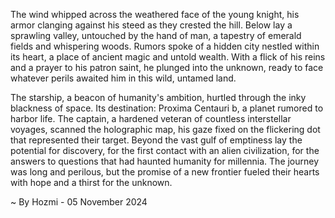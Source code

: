 
The wind whipped across the weathered face of the young knight, his armor clanging against his steed as they crested the hill. Below lay a sprawling valley, untouched by the hand of man, a tapestry of emerald fields and whispering woods. Rumors spoke of a hidden city nestled within its heart, a place of ancient magic and untold wealth. With a flick of his reins and a prayer to his patron saint, he plunged into the unknown, ready to face whatever perils awaited him in this wild, untamed land.

The starship, a beacon of humanity's ambition, hurtled through the inky blackness of space. Its destination: Proxima Centauri b, a planet rumored to harbor life. The captain, a hardened veteran of countless interstellar voyages, scanned the holographic map, his gaze fixed on the flickering dot that represented their target. Beyond the vast gulf of emptiness lay the potential for discovery, for the first contact with an alien civilization, for the answers to questions that had haunted humanity for millennia. The journey was long and perilous, but the promise of a new frontier fueled their hearts with hope and a thirst for the unknown. 

~ By Hozmi - 05 November 2024
